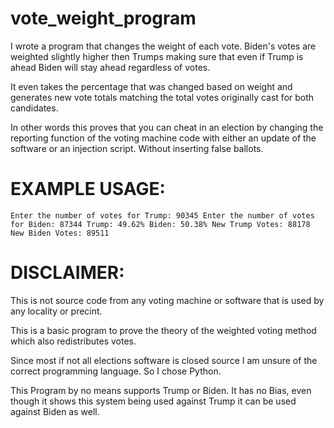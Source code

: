 # vote_weight_program


I wrote a program that changes the weight of each vote. Biden's votes are weighted slightly higher then Trumps making sure that even if Trump is ahead Biden will stay ahead regardless of votes.

It even takes the percentage that was changed based on weight and generates new vote totals matching the total votes originally cast for both candidates.

In other words this proves that you can cheat in an election by changing the reporting function of the voting machine code with either an update of the software or an injection script. Without inserting false ballots.


# EXAMPLE USAGE: 

``
Enter the number of votes for Trump: 90345
Enter the number of votes for Biden: 87344
Trump: 49.62%
Biden: 50.38%
New Trump Votes: 88178
New Biden Votes: 89511
``


# DISCLAIMER: 

This is not source code from any voting machine or software that is used by any locality or precint. 

This is a basic program to prove the theory of the weighted voting method which also redistributes votes. 

Since most if not all elections software is closed source I am unsure of the correct programming language. So I chose Python.

This Program by no means supports Trump or Biden. It has no Bias, even though it shows this system being used against Trump it can be used against Biden as well. 



